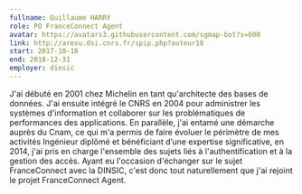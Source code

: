 ```yaml
---
fullname: Guillaume HARRY
role: PO FranceConnect Agent
avatar: https://avatars3.githubusercontent.com/sgmap-bot?s=600
link: http://aresu.dsi.cnrs.fr/spip.php?auteur18
start: 2017-10-18
end: 2018-12-31
employer: dinsic 
---
```


J'ai débuté en 2001 chez Michelin en tant qu'architecte des bases de données.
J'ai ensuite intégré le CNRS en 2004 pour administrer les systèmes d'information et collaborer sur les problématiques de performances des applications.
En parallèle, j'ai entamé une démarche auprès du Cnam, ce qui m'a permis de faire évoluer le périmètre de mes activités
Ingénieur diplômé et bénéficiant d’une expertise significative, en 2014, j'ai pris en charge l'ensemble des sujets liés à l'authentification et à la gestion des accès.
Ayant eu l'occasion d'échanger sur le sujet FranceConnect avec la DINSIC, c'est donc tout naturellement que j'ai rejoint le projet FranceConnect Agent.
